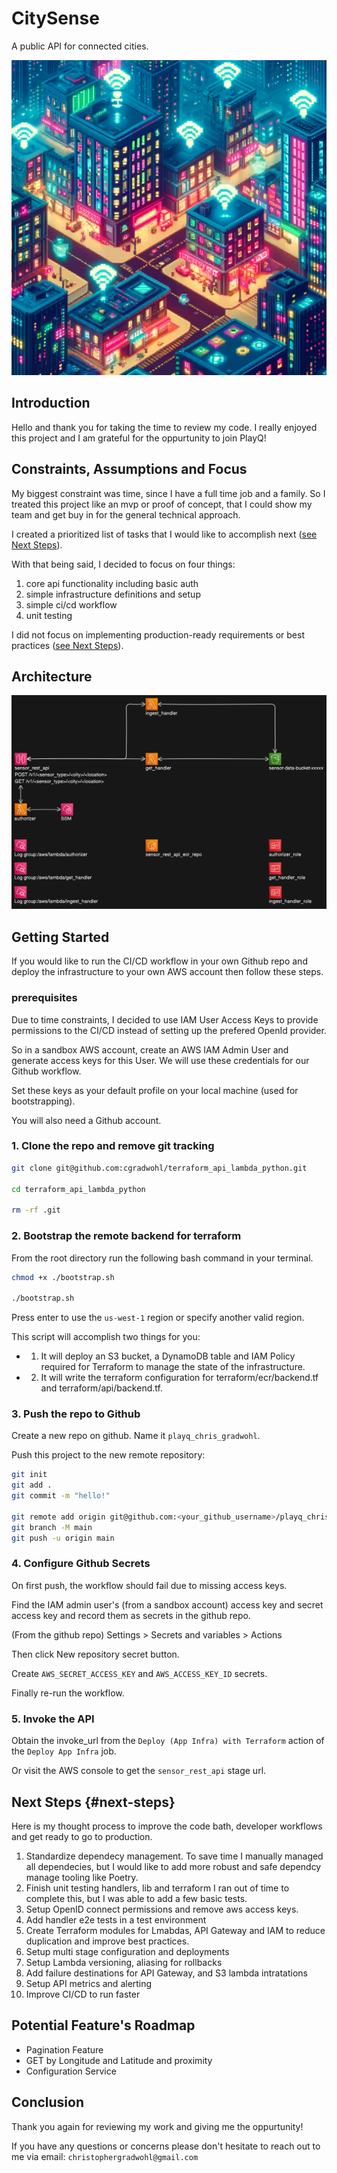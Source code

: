 # CitySense

A public API for connected cities.

![retro_city](iot_city.png)

## Introduction

Hello and thank you for taking the time to review my code. I really enjoyed this project and I am grateful for the oppurtunity to join PlayQ!

## Constraints, Assumptions and Focus

My biggest constraint was time, since I have a full time job and a family. So I treated this project like an mvp or proof of concept, that I could show my team and get buy in for the general technical approach.

I created a prioritized list of tasks that I would like to accomplish next ([see Next Steps](#next-steps)).

With that being said, I decided to focus on four things:

1. core api functionality including basic auth
2. simple infrastructure definitions and setup
3. simple ci/cd workflow
4. unit testing

I did not focus on implementing production-ready requirements or best practices ([see Next Steps](#next-steps)).

## Architecture

![retro_city](city_sense_architecture.png)

## Getting Started

If you would like to run the CI/CD workflow in your own Github repo and deploy the infrastructure to your own AWS account then follow these steps.

### prerequisites

Due to time constraints, I decided to use IAM User Access Keys to provide permissions to the CI/CD instead of setting up the prefered OpenId provider.

So in a sandbox AWS account, create an AWS IAM Admin User and generate access keys for this User. We will use these credentials for our Github workflow.

Set these keys as your default profile on your local machine (used for bootstrapping).

You will also need a Github account.

### 1. Clone the repo and remove git tracking

```bash
git clone git@github.com:cgradwohl/terraform_api_lambda_python.git

cd terraform_api_lambda_python

rm -rf .git
```

### 2. Bootstrap the remote backend for terraform

From the root directory run the following bash command in your terminal.

```bash
chmod +x ./bootstrap.sh

./bootstrap.sh
```

Press enter to use the `us-west-1` region or specify another valid region.

This script will accomplish two things for you:

- 1. It will deploy an S3 bucket, a DynamoDB table and IAM Policy required for Terraform to manage the state of the infrastructure.

- 2. It will write the terraform configuration for terraform/ecr/backend.tf and terraform/api/backend.tf.

### 3. Push the repo to Github

Create a new repo on github. Name it `playq_chris_gradwohl`.

Push this project to the new remote repository:

```bash
git init
git add .
git commit -m "hello!"

git remote add origin git@github.com:<your_github_username>/playq_chris_gradwohl.git
git branch -M main
git push -u origin main
```

### 4. Configure Github Secrets

On first push, the workflow should fail due to missing access keys.

Find the IAM admin user's (from a sandbox account) access key and secret access key and record them as secrets in the github repo.

(From the github repo) Settings > Secrets and variables > Actions

Then click New repository secret button.

Create `AWS_SECRET_ACCESS_KEY` and `AWS_ACCESS_KEY_ID` secrets.

Finally re-run the workflow.

### 5. Invoke the API

Obtain the invoke_url from the `Deploy (App Infra) with Terraform` action of the `Deploy App Infra` job.

Or visit the AWS console to get the `sensor_rest_api` stage url.

## Next Steps {#next-steps}

Here is my thought process to improve the code bath, developer workflows and get ready to go to production.

1. Standardize dependecy management.
   To save time I manually managed all dependecies, but I would like to add more robust and safe dependcy manage tooling like Poetry.
2. Finish unit testing handlers, lib and terraform
   I ran out of time to complete this, but I was able to add a few basic tests.
3. Setup OpenID connect permissions and remove aws access keys.
4. Add handler e2e tests in a test environment
5. Create Terraform modules for Lmabdas, API Gateway and IAM to reduce duplication and improve best practices.
6. Setup multi stage configuration and deployments
7. Setup Lambda versioning, aliasing for rollbacks
8. Add failure destinations for API Gateway, and S3 lambda intratations
9. Setup API metrics and alerting
10. Improve CI/CD to run faster

## Potential Feature's Roadmap

- Pagination Feature
- GET by Longitude and Latitude and proximity
- Configuration Service

## Conclusion

Thank you again for reviewing my work and giving me the oppurtunity!

If you have any questions or concerns please don't hesitate to reach out to me via email: `christophergradwohl@gmail.com`
